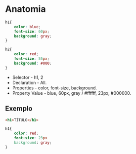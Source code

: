 # Anatomia
```css
h1{
    color: blue;
    font-size: 60px;
    background: gray;
}

h2{
    color: red;
    font-size: 55px;
    background: #000;
}
```

* Selector - h1, 2
* Declaration - All.
* Properties - color, font-size, background.
* Property Value - blue, 60px, gray / #ffffff, 23px, #000000.

## Exemplo

```html
<h1>TÍTULO</h1>
```
```css
h1{
    color: red;
    font-size: 23px
    background: gray;
}
```